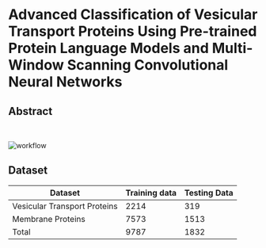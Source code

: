 # Advanced Classification of Vesicular Transport Proteins Using Pre-trained Protein Language Models and Multi-Window Scanning Convolutional Neural Networks

## Abstract <a name="abstract"></a>

<br>

![workflow](figure/Flowchart.jpg)

## Dataset <a name="Dataset"></a>

| Dataset                      | Training data | Testing Data |
|------------------------------|---------------|--------------|
| Vesicular Transport Proteins | 2214          | 319          |
| Membrane Proteins            | 7573          | 1513         |
| Total                        | 9787          | 1832         |